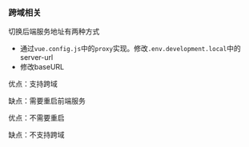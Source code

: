 ### 跨域相关
切换后端服务地址有两种方式
- 通过`vue.config.js`中的`proxy`实现。修改`.env.development.local`中的server-url
- 修改baseURL

优点：支持跨域

缺点：需要重启前端服务

优点：不需要重启

缺点：不支持跨域